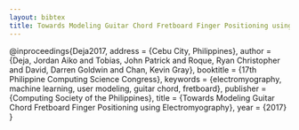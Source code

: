 ```yaml
---
layout: bibtex
title: Towards Modeling Guitar Chord Fretboard Finger Positioning using Electromyography
---
```


@inproceedings{Deja2017,
    address = {Cebu City, Philippines},
    author = {Deja, Jordan Aiko and Tobias, John Patrick and Roque, Ryan Christopher and David, Darren Goldwin and Chan, Kevin Gray},
    booktitle = {17th Philippine Computing Science Congress},
    keywords = {electromyography, machine learning, user modeling, guitar chord, fretboard},
    publisher = {Computing Society of the Philippines},
    title = {Towards Modeling Guitar Chord Fretboard Finger Positioning using Electromyography},
    year = {2017}
}